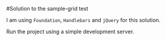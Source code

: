 #Solution to the sample-grid test

I am using ```Foundation```, ```Handlebars``` and ```jQuery``` for this solution.

Run the project using a simple development server.
